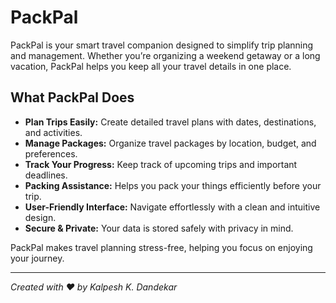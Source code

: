 # PackPal

PackPal is your smart travel companion designed to simplify trip planning and management.
Whether you’re organizing a weekend getaway or a long vacation, PackPal helps you keep all your travel details in one place.

## What PackPal Does

- **Plan Trips Easily:** Create detailed travel plans with dates, destinations, and activities.
- **Manage Packages:** Organize travel packages by location, budget, and preferences.
- **Track Your Progress:** Keep track of upcoming trips and important deadlines.
- **Packing Assistance:** Helps you pack your things efficiently before your trip.
- **User-Friendly Interface:** Navigate effortlessly with a clean and intuitive design.
- **Secure & Private:** Your data is stored safely with privacy in mind.

PackPal makes travel planning stress-free, helping you focus on enjoying your journey.

---

*Created with ❤️ by Kalpesh K. Dandekar*
